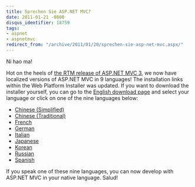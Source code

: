 ```yaml
---
title: Sprechen Sie ASP.NET MVC?
date: 2011-01-21 -0800
disqus_identifier: 18759
tags:
- aspnet
- aspnetmvc
redirect_from: "/archive/2011/01/20/sprechen-sie-asp-net-mvc.aspx/"
---
```


Ni hao ma!

Hot on the heels of [the RTM release of ASP.NET MVC
3](https://haacked.com/archive/2011/01/13/aspnetmvc3-released.aspx "ASP.NET MVC 3"),
we now have localized versions of ASP.NET MVC in 9 languages! The
installation links within the Web Platform Installer was updated. If you
want to download the installer yourself, you can go to the [English
download
page](http://www.microsoft.com/downloads/en/details.aspx?FamilyID=d2928bc1-f48c-4e95-a064-2a455a22c8f6&displaylang=en "ASP.NET MVC 3 Download Details")
and select your language or click on one of the nine languages below:

-   [Chinese
    (Simplified)](http://www.microsoft.com/downloads/details.aspx?FamilyID=d2928bc1-f48c-4e95-a064-2a455a22c8f6&displayLang=zh-cn "Download ASP.NET MVC in Chinese (Simplified)")
-   [Chinese
    (Traditional)](http://www.microsoft.com/downloads/details.aspx?FamilyID=d2928bc1-f48c-4e95-a064-2a455a22c8f6&displayLang=zh-tw "Download ASP.NET MVC in Chinese (Traditional)")
-   [French](http://www.microsoft.com/downloads/details.aspx?FamilyID=d2928bc1-f48c-4e95-a064-2a455a22c8f6&displayLang=fr "Download ASP.NET MVC in French")
-   [German](http://www.microsoft.com/downloads/details.aspx?FamilyID=d2928bc1-f48c-4e95-a064-2a455a22c8f6&displayLang=de "Download ASP.NET MVC in German")
-   [Italian](http://www.microsoft.com/downloads/details.aspx?displaylang=it&FamilyID=d2928bc1-f48c-4e95-a064-2a455a22c8f6 "Download ASP.NET MVC in Italian")
-   [Japanese](http://www.microsoft.com/downloads/details.aspx?FamilyID=d2928bc1-f48c-4e95-a064-2a455a22c8f6&displayLang=ja "Download ASP.NET MVC in Japanese")
-   [Korean](http://www.microsoft.com/downloads/ko-kr/details.aspx?FamilyID=d2928bc1-f48c-4e95-a064-2a455a22c8f6 "Download ASP.NET MVC in Korean")
-   [Russian](http://www.microsoft.com/downloads/ru-ru/details.aspx?displaylang=ru&FamilyID=d2928bc1-f48c-4e95-a064-2a455a22c8f6 "Download ASP.NET MVC in Russian")
-   [Spanish](http://www.microsoft.com/downloads/details.aspx?FamilyID=d2928bc1-f48c-4e95-a064-2a455a22c8f6&displayLang=es "Download ASP.NET MVC in Spanish")

If you speak one of these nine languages, you can now develop with
ASP.NET MVC in your native language. Salud!

